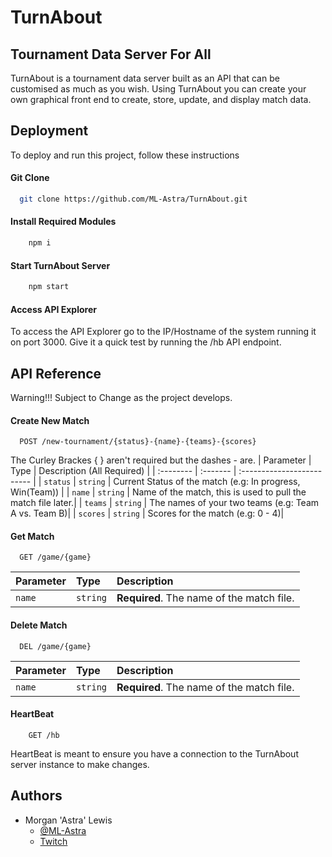 
# TurnAbout
## Tournament Data Server For All

TurnAbout is a tournament data server built as an API that can be customised as much as you wish.
Using TurnAbout you can create your own graphical front end to create, store, update, and display match data.

## Deployment

To deploy and run this project, follow these instructions


#### Git Clone
```bash
  git clone https://github.com/ML-Astra/TurnAbout.git
```
#### Install Required Modules
```bash
    npm i
```
#### Start TurnAbout Server
```bash
    npm start
```
#### Access API Explorer
To access the API Explorer go to the IP/Hostname of the system running it on port 3000.
Give it a quick test by running the /hb API endpoint.
  
## API Reference
Warning!!! Subject to Change as the project develops.

#### Create New Match

```http
  POST /new-tournament/{status}-{name}-{teams}-{scores}
```
The Curley Brackes { } aren't required but the dashes - are. 
| Parameter | Type     | Description (All Required) |
| :-------- | :------- | :------------------------- |
| `status`  | `string` | Current Status of the match (e.g: In progress, Win(Team)) |
| `name`    | `string` | Name of the match, this is used to pull the match file later.|
| `teams`   | `string` | The names of your two teams (e.g: Team A vs. Team B)|
| `scores`  | `string` | Scores for the match (e.g: 0 - 4)|

#### Get Match

```http
  GET /game/{game}
```

| Parameter | Type     | Description                       |
| :-------- | :------- | :-------------------------------- |
| `name`      | `string` | **Required**. The name of the match file. |

#### Delete Match

```http
  DEL /game/{game}
```

| Parameter | Type     | Description                       |
| :-------- | :------- | :-------------------------------- |
| `name`      | `string` | **Required**. The name of the match file. |

#### HeartBeat

```http
    GET /hb
```
HeartBeat is meant to ensure you have a connection to the TurnAbout server instance to make changes.
  
## Authors
- Morgan 'Astra' Lewis
    - [@ML-Astra](https://www.github.com/ML-Astra)
    - [Twitch](https://www.twitch.tv/ML_Astra)

  